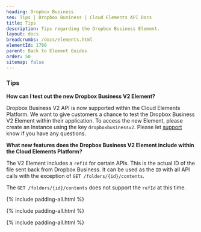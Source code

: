 ```yaml
---
heading: Dropbox Business
seo: Tips | Dropbox Business | Cloud Elements API Docs
title: Tips
description: Tips regarding the Dropbox Business Element.
layout: docs
breadcrumbs: /docs/elements.html
elementId: 1780
parent: Back to Element Guides
order: 50
sitemap: false
---
```


### Tips

__How can I test out the new Dropbox Business V2 Element?__

Dropbox Business V2 API is now supported within the Cloud Elements Platform.  We want to give customers a chance to test the Dropbox Business V2 Element within their application.  To access the new Element, please create an Instance using the key `dropboxbusinessv2`.  Please let [support](mailto:support@cloud-elements.com) know if you have any questions.

__What new features does the Dropbox Business V2 Element include within the Cloud Elements Platform?__

The V2 Element includes a `refId` for certain APIs.  This is the actual ID of the file sent back from Dropbox Business.  It can be used as the `ID` with all API calls with the exception of `GET /folders/{id}/contents`.

The `GET /folders/{id}/contents` does not support the `refId` at this time.

{% include padding-all.html %}

{% include padding-all.html %}

{% include padding-all.html %}
